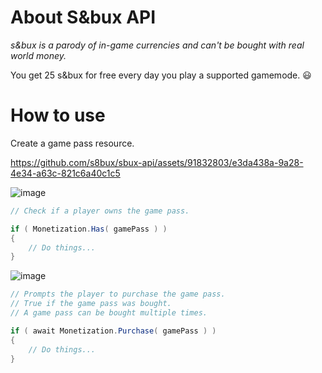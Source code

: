 # About S&bux API

_s&bux is a parody of in-game currencies and can't be bought with real world money._

You get 25 s&bux for free every day you play a supported gamemode. 😃

# How to use

Create a game pass resource.

https://github.com/s8bux/sbux-api/assets/91832803/e3da438a-9a28-4e34-a63c-821c6a40c1c5

![image](https://github.com/s8bux/sbux-api/assets/91832803/588629d3-545c-4449-8ed5-897180962da5)

```c#
// Check if a player owns the game pass.

if ( Monetization.Has( gamePass ) )
{
    // Do things...
}
```

![image](https://github.com/s8bux/sbux-api/assets/91832803/588629d3-545c-4449-8ed5-897180962da5)

```c#
// Prompts the player to purchase the game pass.
// True if the game pass was bought.
// A game pass can be bought multiple times.

if ( await Monetization.Purchase( gamePass ) )
{
    // Do things...
}
``` 
